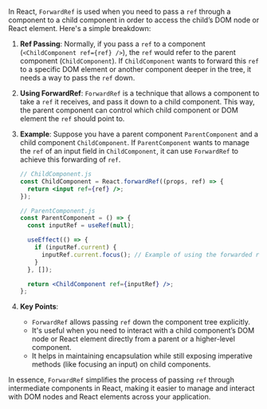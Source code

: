 In React, `ForwardRef` is used when you need to pass a `ref` through a component to a child component in order to access the child’s DOM node or React element. Here's a simple breakdown:

1. **Ref Passing**: Normally, if you pass a `ref` to a component (`<ChildComponent ref={ref} />`), the `ref` would refer to the parent component (`ChildComponent`). If `ChildComponent` wants to forward this `ref` to a specific DOM element or another component deeper in the tree, it needs a way to pass the `ref` down.

2. **Using ForwardRef**: `ForwardRef` is a technique that allows a component to take a `ref` it receives, and pass it down to a child component. This way, the parent component can control which child component or DOM element the `ref` should point to.

3. **Example**: Suppose you have a parent component `ParentComponent` and a child component `ChildComponent`. If `ParentComponent` wants to manage the `ref` of an input field in `ChildComponent`, it can use `ForwardRef` to achieve this forwarding of `ref`.

   ```jsx
   // ChildComponent.js
   const ChildComponent = React.forwardRef((props, ref) => {
     return <input ref={ref} />;
   });

   // ParentComponent.js
   const ParentComponent = () => {
     const inputRef = useRef(null);

     useEffect(() => {
       if (inputRef.current) {
         inputRef.current.focus(); // Example of using the forwarded ref
       }
     }, []);

     return <ChildComponent ref={inputRef} />;
   };
   ```

4. **Key Points**:
   - `ForwardRef` allows passing `ref` down the component tree explicitly.
   - It's useful when you need to interact with a child component’s DOM node or React element directly from a parent or a higher-level component.
   - It helps in maintaining encapsulation while still exposing imperative methods (like focusing an input) on child components.

In essence, `ForwardRef` simplifies the process of passing `ref` through intermediate components in React, making it easier to manage and interact with DOM nodes and React elements across your application.
